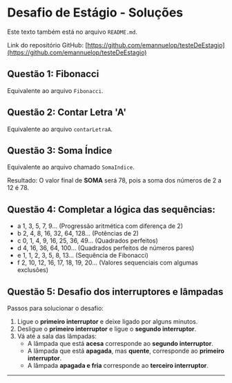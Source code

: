 # Desafio de Estágio - Soluções

Este texto também está no arquivo `README.md`.

Link do repositório GitHub: [https://github.com/emannuelop/testeDeEstagio](https://github.com/emannuelop/testeDeEstagio)

## Questão 1: Fibonacci
Equivalente ao arquivo `Fibonacci`.

## Questão 2: Contar Letra 'A'
Equivalente ao arquivo `contarLetraA`.

## Questão 3: Soma Índice
Equivalente ao arquivo chamado `SomaIndice`.

Resultado: O valor final de **SOMA** será 78, pois a soma dos números de 2 a 12 é 78.

## Questão 4: Completar a lógica das sequências:
- a 1, 3, 5, 7, 9... (Progressão aritmética com diferença de 2)
- b 2, 4, 8, 16, 32, 64, 128... (Potências de 2)
- c 0, 1, 4, 9, 16, 25, 36, 49... (Quadrados perfeitos)
- d 4, 16, 36, 64, 100... (Quadrados perfeitos de números pares)
- e 1, 1, 2, 3, 5, 8, 13... (Sequência de Fibonacci)
- f 2, 10, 12, 16, 17, 18, 19, 20... (Valores sequenciais com algumas exclusões)

## Questão 5: Desafio dos interruptores e lâmpadas
Passos para solucionar o desafio:
1. Ligue o **primeiro interruptor** e deixe ligado por alguns minutos.
2. Desligue o **primeiro interruptor** e ligue o **segundo interruptor**.
3. Vá até a sala das lâmpadas:
   - A lâmpada que está **acesa** corresponde ao **segundo interruptor**.
   - A lâmpada que está **apagada**, mas **quente**, corresponde ao **primeiro interruptor**.
   - A lâmpada **apagada e fria** corresponde ao **terceiro interruptor**.

---
